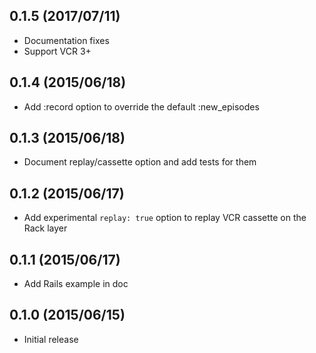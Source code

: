 ## 0.1.5 (2017/07/11)
- Documentation fixes
- Support VCR 3+

## 0.1.4 (2015/06/18)
- Add :record option to override the default :new_episodes

## 0.1.3 (2015/06/18)
- Document replay/cassette option and add tests for them

## 0.1.2 (2015/06/17)
- Add experimental `replay: true` option to replay VCR cassette on the Rack layer

## 0.1.1 (2015/06/17)
- Add Rails example in doc


## 0.1.0 (2015/06/15)
- Initial release

